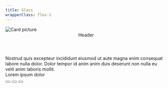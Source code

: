 ```yaml
---
title: Glass
wrapperClass: flex-1
---
```


<div class="relative theme theme--light n-24 p-24 overflow-hidden">
    <picture>
        <img class="object-cover absolute inset-0 max-w-none" src="https://source.unsplash.com/featured/300×300/?ocean" alt="Card picture">
    </picture>
    <article class="vv-card vv-card--glass lg:w-9/12 mx-auto">
        <header class="vv-card__header">Header</header>
        <div class="vv-card__content">
            Nostrud quis excepteur incididunt eiusmod ut aute magna enim
            consequat labore nulla dolor. Dolor tempor id anim anim duis
            deserunt non nulla eu velit anim laboris mollit.
        </div>
        <footer class="vv-card__footer flex justify-between items-center">
            <span>Lorem ipsum dolor</span>
            <div class="vv-button-group" role="group">
                <button type="button" class="vv-button vv-button--action-quiet">
                    <IconifyIcon icon="akar-icons:copy" />
                </button>
                <button type="button" class="vv-button vv-button--action-quiet">
                    <IconifyIcon icon="akar-icons:pencil" />
                </button>
                <button type="button" class="vv-button vv-button--action-quiet">
                    <IconifyIcon icon="akar-icons:trash-bin" />
                </button>
            </div>
        </footer>
    </article>
</div>